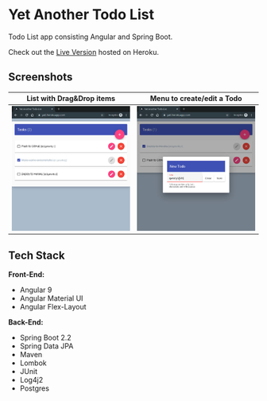 # Yet Another Todo List
Todo List app consisting Angular and Spring Boot.

Check out the [Live Version](https://yatl.herokuapp.com/) hosted on Heroku.

## Screenshots
| List with Drag&Drop items | Menu to create/edit a Todo |
|--------------------------------------------|--------------------------------------------|
| ![alt text](.misc/screenshot_1.jpg "Screenshot #1") | ![alt text](.misc/screenshot_2.jpg "Screenshot #2") |

## Tech Stack
**Front-End:**
- Angular 9
- Angular Material UI
- Angular Flex-Layout

**Back-End:**
- Spring Boot 2.2
- Spring Data JPA
- Maven
- Lombok
- JUnit
- Log4j2
- Postgres
